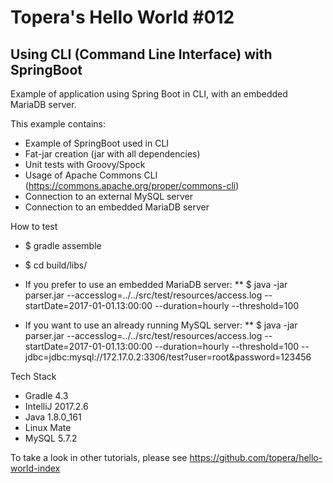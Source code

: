# Topera's Hello World #012
## Using CLI (Command Line Interface) with SpringBoot
Example of application using Spring Boot in CLI, with an embedded MariaDB server.

This example contains:
* Example of SpringBoot used in CLI
* Fat-jar creation (jar with all dependencies)
* Unit tests with Groovy/Spock
* Usage of Apache Commons CLI (https://commons.apache.org/proper/commons-cli)
* Connection to an external MySQL server
* Connection to an embedded MariaDB server

How to test
* $ gradle assemble
* $ cd build/libs/

* If you prefer to use an embedded MariaDB server:
** $ java -jar parser.jar --accesslog=../../src/test/resources/access.log --startDate=2017-01-01.13:00:00 --duration=hourly --threshold=100

* If you want to use an already running MySQL server:
** $ java -jar parser.jar --accesslog=../../src/test/resources/access.log --startDate=2017-01-01.13:00:00 --duration=hourly --threshold=100 --jdbc=jdbc:mysql://172.17.0.2:3306/test?user=root\&password=123456


Tech Stack
* Gradle 4.3
* IntelliJ 2017.2.6
* Java 1.8.0_161
* Linux Mate
* MySQL 5.7.2

To take a look in other tutorials, please see https://github.com/topera/hello-world-index

